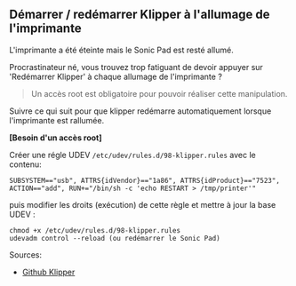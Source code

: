 ## Démarrer / redémarrer Klipper à l'allumage de l'imprimante

L'imprimante a été éteinte mais le Sonic Pad est resté allumé.

Procrastinateur né, vous trouvez trop fatiguant de devoir appuyer sur 'Redémarrer Klipper' à chaque allumage de l'imprimante ?

>  Un accès root est obligatoire pour pouvoir réaliser cette manipulation.

Suivre ce qui suit pour que klipper redémarre automatiquement lorsque l'imprimante est rallumée.

**[Besoin d'un accès root]**

Créer une régle UDEV `/etc/udev/rules.d/98-klipper.rules` avec le contenu:

```
SUBSYSTEM=="usb", ATTRS{idVendor}=="1a86", ATTRS{idProduct}=="7523", ACTION=="add", RUN+="/bin/sh -c 'echo RESTART > /tmp/printer'"
```

puis modifier les droits (exécution) de cette règle et mettre à jour la base UDEV :

```
chmod +x /etc/udev/rules.d/98-klipper.rules
udevadm control --reload (ou redémarrer le Sonic Pad)
```

Sources:
- [Github Klipper](https://github.com/Klipper3d/klipper/issues/835)
